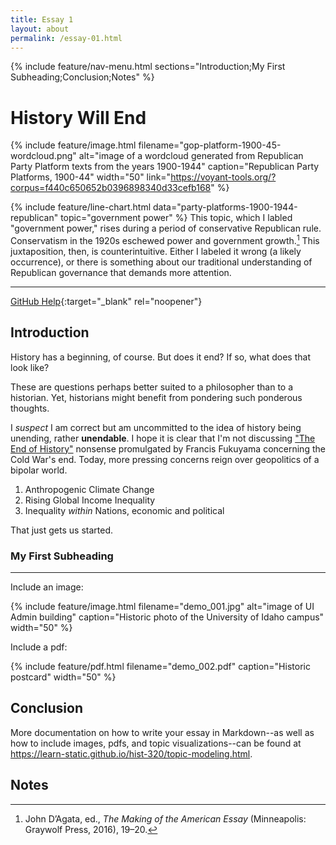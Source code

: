 ```yaml
---
title: Essay 1
layout: about
permalink: /essay-01.html
---
```


{% include feature/nav-menu.html sections="Introduction;My First Subheading;Conclusion;Notes" %}

# History Will End

{% include feature/image.html filename="gop-platform-1900-45-wordcloud.png" alt="image of a wordcloud generated from Republican Party Platform texts from the years 1900-1944" caption="Republican Party Platforms, 1900-44" width="50" link="https://voyant-tools.org/?corpus=f440c650652b0396898340d33cefb168" %}

{% include feature/line-chart.html data="party-platforms-1900-1944-republican" topic="government power" %}
This topic, which I labled "government power," rises during a period of conservative Republican rule. Conservatism in the 1920s eschewed power and government growth.[^1] This juxtaposition, then, is counterintuitive. Either I labeled it wrong (a likely occurrence), or there is something about our traditional understanding of Republican governance that demands more attention. 

---

[GitHub Help](https://help.github.com/){:target="_blank" rel="noopener"}

## Introduction

History has a beginning, of course. But does it end? If so, what does that look like? 

These are questions perhaps better suited to a philosopher than to a historian. Yet, historians might benefit from pondering such ponderous thoughts. 

I *suspect* I am correct but am uncommitted to the idea of history being unending, rather **unendable**. I hope it is clear that I'm not discussing ["The End of History"](https://www.jstor.org/stable/24027184) nonsense promulgated by Francis Fukuyama concerning the Cold War's end. Today, more pressing concerns reign over geopolitics of a bipolar world.

1. Anthropogenic Climate Change
2. Rising Global Income Inequality
3. Inequality *within* Nations, economic and political

That just gets us started.

### My First Subheading

----

Include an image:

{% include feature/image.html filename="demo_001.jpg" alt="image of UI Admin building" caption="Historic photo of the University of Idaho campus" width="50" %}

Include a pdf:

{% include feature/pdf.html filename="demo_002.pdf" caption="Historic postcard" width="50" %}

## Conclusion

More documentation on how to write your essay in Markdown--as well as how to include images, pdfs, and topic visualizations--can be found at <https://learn-static.github.io/hist-320/topic-modeling.html>.

## Notes

[^1]: John D’Agata, ed., *The Making of the American Essay* (Minneapolis: Graywolf Press, 2016), 19–20.
